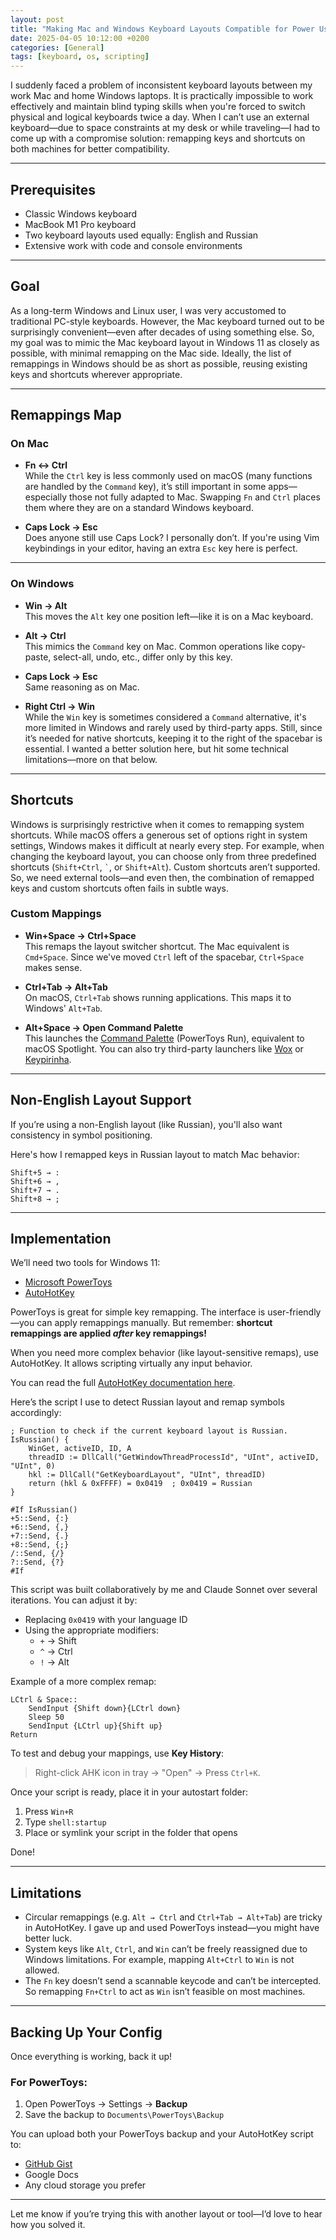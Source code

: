 ```yaml
---
layout: post
title: "Making Mac and Windows Keyboard Layouts Compatible for Power Users"
date: 2025-04-05 10:12:00 +0200
categories: [General]
tags: [keyboard, os, scripting]
---
```


I suddenly faced a problem of inconsistent keyboard layouts between my work Mac and home Windows laptops. It is practically impossible to work effectively and maintain blind typing skills when you're forced to switch physical and logical keyboards twice a day. When I can’t use an external keyboard—due to space constraints at my desk or while traveling—I had to come up with a compromise solution: remapping keys and shortcuts on both machines for better compatibility.

<!--more-->

---

## Prerequisites

- Classic Windows keyboard  
- MacBook M1 Pro keyboard  
- Two keyboard layouts used equally: English and Russian  
- Extensive work with code and console environments  

---

## Goal

As a long-term Windows and Linux user, I was very accustomed to traditional PC-style keyboards. However, the Mac keyboard turned out to be surprisingly convenient—even after decades of using something else. So, my goal was to mimic the Mac keyboard layout in Windows 11 as closely as possible, with minimal remapping on the Mac side. Ideally, the list of remappings in Windows should be as short as possible, reusing existing keys and shortcuts wherever appropriate.

---

## Remappings Map

### On Mac

- **Fn ↔ Ctrl**  
  While the `Ctrl` key is less commonly used on macOS (many functions are handled by the `Command` key), it’s still important in some apps—especially those not fully adapted to Mac. Swapping `Fn` and `Ctrl` places them where they are on a standard Windows keyboard.

- **Caps Lock → Esc**  
  Does anyone still use Caps Lock? I personally don’t. If you're using Vim keybindings in your editor, having an extra `Esc` key here is perfect.

---

### On Windows

- **Win → Alt**  
  This moves the `Alt` key one position left—like it is on a Mac keyboard.

- **Alt → Ctrl**  
  This mimics the `Command` key on Mac. Common operations like copy-paste, select-all, undo, etc., differ only by this key.

- **Caps Lock → Esc**  
  Same reasoning as on Mac.

- **Right Ctrl → Win**  
  While the `Win` key is sometimes considered a `Command` alternative, it's more limited in Windows and rarely used by third-party apps. Still, since it’s needed for native shortcuts, keeping it to the right of the spacebar is essential. I wanted a better solution here, but hit some technical limitations—more on that below.

---

## Shortcuts

Windows is surprisingly restrictive when it comes to remapping system shortcuts. While macOS offers a generous set of options right in system settings, Windows makes it difficult at nearly every step. For example, when changing the keyboard layout, you can choose only from three predefined shortcuts (`Shift+Ctrl`, `` ` ``, or `Shift+Alt`). Custom shortcuts aren’t supported. So, we need external tools—and even then, the combination of remapped keys and custom shortcuts often fails in subtle ways.

### Custom Mappings

- **Win+Space → Ctrl+Space**  
  This remaps the layout switcher shortcut. The Mac equivalent is `Cmd+Space`. Since we've moved `Ctrl` left of the spacebar, `Ctrl+Space` makes sense.

- **Ctrl+Tab → Alt+Tab**  
  On macOS, `Ctrl+Tab` shows running applications. This maps it to Windows' `Alt+Tab`.

- **Alt+Space → Open Command Palette**  
  This launches the [Command Palette](https://learn.microsoft.com/en-us/windows/powertoys/run/) (PowerToys Run), equivalent to macOS Spotlight. You can also try third-party launchers like [Wox](https://github.com/Wox-launcher/Wox) or [Keypirinha](https://keypirinha.com/).

---

## Non-English Layout Support

If you’re using a non-English layout (like Russian), you'll also want consistency in symbol positioning.

Here's how I remapped keys in Russian layout to match Mac behavior:

```text
Shift+5 → :
Shift+6 → ,
Shift+7 → .
Shift+8 → ;
```

---

## Implementation

We’ll need two tools for Windows 11:

- [Microsoft PowerToys](https://learn.microsoft.com/en-us/windows/powertoys/)
- [AutoHotKey](https://www.autohotkey.com/)

PowerToys is great for simple key remapping. The interface is user-friendly—you can apply remappings manually. But remember: **shortcut remappings are applied *after* key remappings!**

When you need more complex behavior (like layout-sensitive remaps), use AutoHotKey. It allows scripting virtually any input behavior.

You can read the full [AutoHotKey documentation here](https://www.autohotkey.com/docs/AutoHotkey.htm).

Here’s the script I use to detect Russian layout and remap symbols accordingly:

```ahk
; Function to check if the current keyboard layout is Russian.
IsRussian() {
    WinGet, activeID, ID, A
    threadID := DllCall("GetWindowThreadProcessId", "UInt", activeID, "UInt", 0)
    hkl := DllCall("GetKeyboardLayout", "UInt", threadID)
    return (hkl & 0xFFFF) = 0x0419  ; 0x0419 = Russian
}

#If IsRussian()
+5::Send, {:}
+6::Send, {,}
+7::Send, {.}
+8::Send, {;}
/::Send, {/}
?::Send, {?}
#If
```

This script was built collaboratively by me and Claude Sonnet over several iterations. You can adjust it by:

- Replacing `0x0419` with your language ID  
- Using the appropriate modifiers:
  - `+` → Shift
  - `^` → Ctrl
  - `!` → Alt

Example of a more complex remap:

```ahk
LCtrl & Space::
    SendInput {Shift down}{LCtrl down}
    Sleep 50
    SendInput {LCtrl up}{Shift up}
Return
```

To test and debug your mappings, use **Key History**:  
> Right-click AHK icon in tray → "Open" → Press `Ctrl+K`.

Once your script is ready, place it in your autostart folder:

1. Press `Win+R`
2. Type `shell:startup`
3. Place or symlink your script in the folder that opens

Done!

---

## Limitations

- Circular remappings (e.g. `Alt → Ctrl` and `Ctrl+Tab → Alt+Tab`) are tricky in AutoHotKey. I gave up and used PowerToys instead—you might have better luck.
- System keys like `Alt`, `Ctrl`, and `Win` can’t be freely reassigned due to Windows limitations. For example, mapping `Alt+Ctrl` to `Win` is not allowed.
- The `Fn` key doesn’t send a scannable keycode and can’t be intercepted. So remapping `Fn+Ctrl` to act as `Win` isn’t feasible on most machines.

---

## Backing Up Your Config

Once everything is working, back it up!

### For PowerToys:

1. Open PowerToys → Settings → **Backup**
2. Save the backup to `Documents\PowerToys\Backup`

You can upload both your PowerToys backup and your AutoHotKey script to:

- [GitHub Gist](https://gist.github.com/)
- Google Docs
- Any cloud storage you prefer

---

Let me know if you’re trying this with another layout or tool—I’d love to hear how you solved it.
